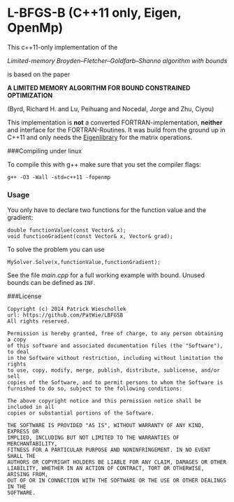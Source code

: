 L-BFGS-B (C++11 only, Eigen, OpenMp)
========

This c++11-only implementation of the 

*Limited-memory Broyden–Fletcher–Goldfarb–Shanno algorithm with bounds*

is based on the paper

**A LIMITED MEMORY ALGORITHM FOR BOUND CONSTRAINED OPTIMIZATION**

(Byrd, Richard H. and Lu, Peihuang and Nocedal, Jorge and Zhu, Ciyou)

This implementation is **not** a converted FORTRAN-implementation, **neither** and interface for the FORTRAN-Routines. It was build from the ground up in C++11 and only needs the [Eigenlibrary](http://eigen.tuxfamily.org/) for the matrix operations.

###Compiling under linux


To compile this with g++ make sure that you set the compiler flags:

```g++ -O3 -Wall -std=c++11 -fopenmp```

### Usage
You only have to declare two functions for the function value and the gradient:
```
double functionValue(const Vector& x);
void functionGradient(const Vector& x, Vector& grad);
```
To solve the problem
you can use
```
MySolver.Solve(x,functionValue,functionGradient);
```
See the file *main.cpp* for a full working example with bound. Unused bounds can be defined as ```INF```.

###License
```
Copyright (c) 2014 Patrick Wieschollek
url: https://github.com/PatWie/LBFGSB
All rights reserved.

Permission is hereby granted, free of charge, to any person obtaining a copy
of this software and associated documentation files (the "Software"), to deal
in the Software without restriction, including without limitation the rights
to use, copy, modify, merge, publish, distribute, sublicense, and/or sell
copies of the Software, and to permit persons to whom the Software is
furnished to do so, subject to the following conditions:

The above copyright notice and this permission notice shall be included in all
copies or substantial portions of the Software.

THE SOFTWARE IS PROVIDED "AS IS", WITHOUT WARRANTY OF ANY KIND, EXPRESS OR
IMPLIED, INCLUDING BUT NOT LIMITED TO THE WARRANTIES OF MERCHANTABILITY,
FITNESS FOR A PARTICULAR PURPOSE AND NONINFRINGEMENT. IN NO EVENT SHALL THE
AUTHORS OR COPYRIGHT HOLDERS BE LIABLE FOR ANY CLAIM, DAMAGES OR OTHER
LIABILITY, WHETHER IN AN ACTION OF CONTRACT, TORT OR OTHERWISE, ARISING FROM,
OUT OF OR IN CONNECTION WITH THE SOFTWARE OR THE USE OR OTHER DEALINGS IN THE
SOFTWARE.
```
